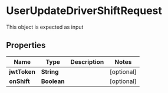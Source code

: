 

# UserUpdateDriverShiftRequest

This object is expected as input
## Properties

Name | Type | Description | Notes
------------ | ------------- | ------------- | -------------
**jwtToken** | **String** |  |  [optional]
**onShift** | **Boolean** |  |  [optional]




